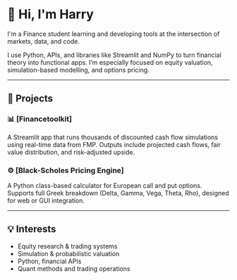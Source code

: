 # 👋 Hi, I'm Harry

I'm a Finance student learning and developing tools at the intersection of markets, data, and code.

I use Python, APIs, and libraries like Streamlit and NumPy to turn financial theory into functional apps. I’m especially focused on equity valuation, simulation-based modelling, and options pricing.

---

## 🔧 Projects

### 📊 [Financetoolkit]
A Streamlit app that runs thousands of discounted cash flow simulations using real-time data from FMP. Outputs include projected cash flows, fair value distribution, and risk-adjusted upside.

### ⚙️ [Black-Scholes Pricing Engine]
A Python class-based calculator for European call and put options. Supports full Greek breakdown (Delta, Gamma, Vega, Theta, Rho), designed for web or GUI integration.

---

## 💡 Interests

- Equity research & trading systems  
- Simulation & probabilistic valuation  
- Python, financial APIs  
- Quant methods and trading operations
